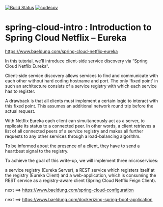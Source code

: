 [![Build Status](https://travis-ci.com/takik/spring-cloud-intro.svg?branch=master)](https://travis-ci.com/takik/spring-cloud-intro)
[![codecov](https://codecov.io/gh/takik/spring-cloud-intro/branch/master/graph/badge.svg)](https://codecov.io/gh/takik/spring-cloud-intro)
# spring-cloud-intro : Introduction to Spring Cloud Netflix – Eureka


https://www.baeldung.com/spring-cloud-netflix-eureka


In this tutorial, we’ll introduce client-side service discovery via “Spring Cloud Netflix Eureka“.

Client-side service discovery allows services to find and communicate with each other without hard coding hostname and port. The only ‘fixed point’ in such an architecture consists of a service registry with which each service has to register.

A drawback is that all clients must implement a certain logic to interact with this fixed point. This assumes an additional network round trip before the actual request.

With Netflix Eureka each client can simultaneously act as a server, to replicate its status to a connected peer. In other words, a client retrieves a list of all connected peers of a service registry and makes all further requests to any other services through a load-balancing algorithm.

To be informed about the presence of a client, they have to send a heartbeat signal to the registry.

To achieve the goal of this write-up, we will implement three microservices:

a service registry (Eureka Server),
a REST service which registers itself at the registry (Eureka Client) and
a web-application, which is consuming the REST service as a registry-aware client (Spring Cloud Netflix Feign Client).


next ==> https://www.baeldung.com/spring-cloud-configuration

next ==> https://www.baeldung.com/dockerizing-spring-boot-application
